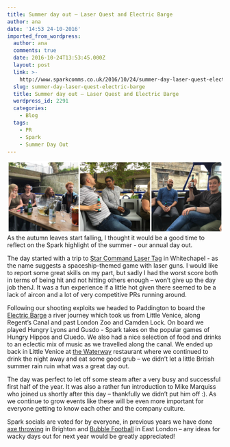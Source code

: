 ```yaml
---
title: Summer day out – Laser Quest and Electric Barge
author: ana
date: '14:53 24-10-2016'
imported_from_wordpress:
  author: ana
  comments: true
  date: 2016-10-24T13:53:45.000Z
  layout: post
  link: >-
    http://www.sparkcomms.co.uk/2016/10/24/summer-day-laser-quest-electric-barge/
  slug: summer-day-laser-quest-electric-barge
  title: Summer day out – Laser Quest and Electric Barge
  wordpress_id: 2291
  categories:
    - Blog
  tags:
    - PR
    - Spark
    - Summer Day Out
---
```


![picmonkey-collage](PicMonkey-Collage.jpg)As the autumn leaves start falling, I thought it would be a good time to reflect on the Spark highlight of the summer - our annual day out.

The day started with a trip to [Star Command Laser Tag](http://www.ultimaterecreation.co.uk/starcommand/laser-tag-london.asp) in Whitechapel - as the name suggests a spaceship-themed game with laser guns. I would like to report some great skills on my part, but sadly I had the worst score both in terms of being hit and not hitting others enough – won’t give up the day job thenJ. It was a fun experience if a little hot given there seemed to be a lack of aircon and a lot of very competitive PRs running around.

Following our shooting exploits we headed to Paddington to board the [Electric Barge](http://theelectricbarge.co.uk/) a river journey which took us from Little Venice, along Regent’s Canal and past London Zoo and Camden Lock. On board we played Hungry Lyons and Gusdo - Spark takes on the popular games of Hungry Hippos and Cluedo. We also had a nice selection of food and drinks to an eclectic mix of music as we travelled along the canal. We ended up back in Little Venice at [the Waterway](http://www.thewaterway.co.uk/) restaurant where we continued to drink the night away and eat some good grub – we didn’t let a little British summer rain ruin what was a great day out.

The day was perfect to let off some steam after a very busy and successful first half of the year. It was also a rather fun introduction to Mike Marquiss who joined us shortly after this day – thankfully we didn’t put him off :). As we continue to grow events like these will be even more important for everyone getting to know each other and the company culture.

Spark socials are voted for by everyone, in previous years we have done [axe throwing](http://www.claypigeonshootingbrighton.co.uk/axe-throwing.html) in Brighton and [Bubble Football](http://londonbubblefootball.co.uk/) in East London – any ideas for wacky days out for next year would be greatly appreciated!

